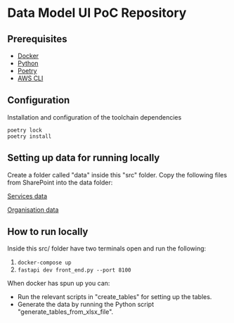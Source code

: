 # Data Model UI PoC Repository

## Prerequisites

- [Docker](https://www.docker.com/)
- [Python](https://www.python.org/)
- [Poetry](https://python-poetry.org/)
- [AWS CLI](https://aws.amazon.com/cli/)

## Configuration

Installation and configuration of the toolchain dependencies

```shell
poetry lock
poetry install
```

## Setting up data for running locally

Create a folder called "data" inside this "src" folder.
Copy the following files from SharePoint into the data folder:

[Services data](https://nhs.sharepoint.com/:x:/r/sites/msteams_73d944/Shared%20Documents/Dos%20Data/DOS%20Dataset/service-related-data-20231004.xlsx?d=wfad580d50e0c422ea60c97729f183473&csf=1&web=1&e=HJrgwv)

[Organisation data](https://nhs.sharepoint.com/:x:/r/sites/msteams_73d944/Shared%20Documents/Dos%20Data/DOS%20Dataset/DoS_Pharmacy_Organisations.xlsx?d=w926886aae4b04de2a68629c2bb2bc3c7&csf=1&web=1&e=ZemEoc)

## How to run locally

Inside this src/ folder have two terminals open and run the following:

1. ``` docker-compose up ```
2. ``` fastapi dev front_end.py --port 8100 ```

When docker has spun up you can:

- Run the relevant scripts in "create_tables" for setting up the tables.
- Generate the data by running the Python script "generate_tables_from_xlsx_file".
